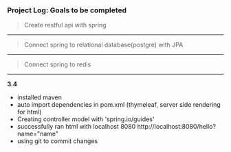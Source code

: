 ### Project Log: Goals to be completed

>Create restful api with spring
---
>Connect spring to relational database(postgre) with JPA
---
>Connect spring to redis
---


**3.4**
- installed maven
- auto import dependencies in pom.xml (thymeleaf, server side rendering for html)
- Creating controller model with 'spring.io/guides'
- successfully ran html with localhost 8080 http://localhost:8080/hello?name="name"
- using git to commit changes 
